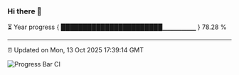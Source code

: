### Hi there 👋

⏳ Year progress { ███████████████████████▁▁▁▁▁▁▁ } 78.28 %

---

⏰ Updated on Mon, 13 Oct 2025 17:39:14 GMT

![Progress Bar CI](https://github.com/IshwaranRudhara/GIT-ACTION/workflows/Progress%20Bar%20CI/badge.svg)

